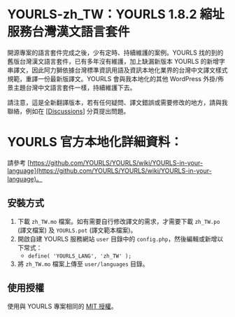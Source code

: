 # YOURLS-zh_TW：YOURLS 1.8.2 縮址服務台灣漢文語言套件

開源專案的語言套件完成之後，少有定時、持續維護的案例。YOURLS 找的到的舊版台灣漢文語言套件，已有多年沒有維護，加上缺漏新版本 YOURLS 的新增字串譯文，因此阿力獅依據台灣標準資訊用語及資訊本地化業界的台灣中文譯文樣式規範，重譯一份最新版譯文。YOURLS 會與我本地化的其他 WordPress 外掛/佈景主題台灣中文語言套件一樣，持續維護下去。

請注意，這是全新翻譯版本，若有任何疑問、譯文錯誤或需要修改的地方，請與我聯絡，例如在 [[Discussions](https://github.com/alexclassroom/YOURLS-zh_TW/discussions)] 分頁提出問題。

# YOURLS 官方本地化詳細資料：

請參考 [https://github.com/YOURLS/YOURLS/wiki/YOURLS-in-your-language](https://github.com/YOURLS/YOURLS/wiki/YOURLS-in-your-language)。
## 安裝方式

1. 下載 `zh_TW.mo` 檔案。如有需要自行修改譯文的需求，才需要下載 `zh_TW.po` (譯文檔案) 及 `YOURLS.pot` (譯文範本檔案)。
2. 開啟自建 YOURLS 服務網站 `user` 目錄中的 `config.php`，然後編輯或新增以下常式：
    - `define( 'YOURLS_LANG', 'zh_TW' );`
3. 將 `zh_TW.mo` 檔案上傳至 `user/languages` 目錄。

## 使用授權

使用與 YOURLS 專案相同的 [MIT 授權](https://opensource.org/licenses/MIT)。
